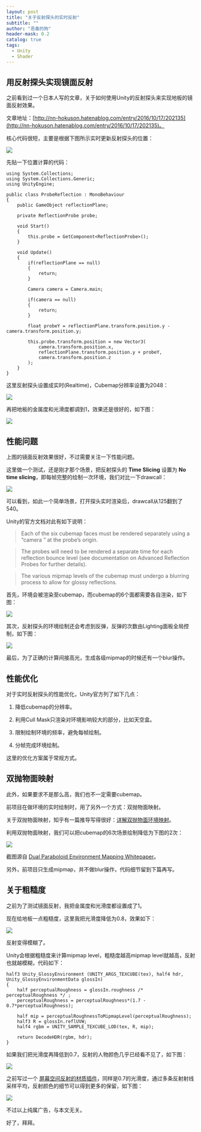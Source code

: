 ```yaml
---
layout: post
title: "关于反射探头的实时反射"
subtitle: ""
author: "恶毒的狗"
header-mask: 0.2
catalog: true
tags:
  - Unity
  - Shader
---
```


## 用反射探头实现镜面反射

之前看到过一个日本人写的文章，关于如何使用Unity的反射探头来实现地板的镜面反射效果。

文章地址：[http://nn-hokuson.hatenablog.com/entry/2016/10/17/202135](http://nn-hokuson.hatenablog.com/entry/2016/10/17/202135)。

核心代码很短，主要是根据下图所示实时更新反射探头的位置：

![](/img/probe-reflection/screenshot1.png)

先贴一下位置计算的代码：

```
using System.Collections;
using System.Collections.Generic;
using UnityEngine;

public class ProbeReflection : MonoBehaviour
{
    public GameObject reflectionPlane;

    private ReflectionProbe probe;

    void Start()
    {
        this.probe = GetComponent<ReflectionProbe>();
    }

    void Update()
    {
        if(reflectionPlane == null)
        {
            return;
        }

        Camera camera = Camera.main;

        if(camera == null)
        {
            return;
        }

        float probeY = reflectionPlane.transform.position.y - camera.transform.position.y;

        this.probe.transform.position = new Vector3(
            camera.transform.position.x,
            reflectionPlane.transform.position.y + probeY,
            camera.transform.position.z
        );
    }
}
```

这里反射探头设置成实时(Realtime)，Cubemap分辨率设置为2048：

![](/img/probe-reflection/screenshot2.png)

再把地板的金属度和光滑度都调到1，效果还是很好的，如下图：

![](/img/probe-reflection/screenshot3.png)

## 性能问题

上图的镜面反射效果很好，不过需要关注一下性能问题。

这里做一个测试，还是刚才那个场景，把反射探头的 **Time Slicing** 设置为 **No time slicing**，即每帧完整的绘制一次环境，我们对比一下drawcall：

![](/img/probe-reflection/screenshot4.png)

可以看到，如此一个简单场景，打开探头实时渲染后，drawcall从125翻到了540。

Unity的官方文档对此有如下说明：

> Each of the six cubemap faces must be rendered separately using a “camera
” at the probe’s origin.

> The probes will need to be rendered a separate time for each reflection bounce level (see documentation on Advanced Reflection Probes for further details).

> The various mipmap levels of the cubemap must undergo a blurring process to allow for glossy reflections.

首先，环境会被渲染至cubemap，而cubemap的6个面都需要各自渲染，如下图：

![](/img/probe-reflection/screenshot5.png)

其次，反射探头的环境绘制还会考虑到反弹，反弹的次数由Lighting面板全局控制，如下图：

![](/img/probe-reflection/screenshot6.png)

最后，为了正确的计算间接高光，生成各级mipmap的时候还有一个blur操作。

## 性能优化

对于实时反射探头的性能优化，Unity官方列了如下几点：

1. 降低cubemap的分辨率。

2. 利用Cull Mask只渲染对环境影响较大的部分，比如天空盒。

3. 限制绘制环境的频率，避免每帧绘制。

4. 分帧完成环境绘制。

这里的优化方案属于常规方式。

## 双抛物面映射

此外，如果要求不是那么高，我们也不一定需要cubemap。

前项目在做环境的实时绘制时，用了另外一个方式：双抛物面映射。

关于双抛物面映射，知乎有一篇推导写得很好：[详解双抛物面环境映射](https://zhuanlan.zhihu.com/p/40784734)。

利用双抛物面映射，我们可以把cubemap的6次场景绘制降低为下图的2次：

![](/img/probe-reflection/screenshot7.png)

截图源自 [Dual Paraboloid Environment Mapping
Whitepaper](http://cdn.imgtec.com/sdk-documentation/Dual+Paraboloid+Environment+Mapping.Whitepaper.pdf)。

另外，前项目只生成mipmap，并不做blur操作，代码细节留到下篇再写。

## 关于粗糙度

之前为了测试镜面反射，我把金属度和光滑度都设置成了1。

现在给地板一点粗糙度，这里我把光滑度降低为0.8，效果如下：

![](/img/probe-reflection/screenshot8.png)

反射变得模糊了。

Unity会根据粗糙度来计算mipmap level，粗糙度越高mipmap level就越高，反射也就越模糊，代码如下：

```
half3 Unity_GlossyEnvironment (UNITY_ARGS_TEXCUBE(tex), half4 hdr, Unity_GlossyEnvironmentData glossIn)
{
    half perceptualRoughness = glossIn.roughness /* perceptualRoughness */ ;
    perceptualRoughness = perceptualRoughness*(1.7 - 0.7*perceptualRoughness); 

    half mip = perceptualRoughnessToMipmapLevel(perceptualRoughness);
    half3 R = glossIn.reflUVW;
    half4 rgbm = UNITY_SAMPLE_TEXCUBE_LOD(tex, R, mip);

    return DecodeHDR(rgbm, hdr);
}
```

如果我们把光滑度再降低到0.7，反射的人物颜色几乎已经看不见了，如下图： 

![](/img/probe-reflection/screenshot9.png)

之前写过一个 [屏幕空间反射的材质插件](https://assetstore.unity.com/packages/vfx/shaders/forward-ssr-floor-165465?aid=1101l85Tr&utm_source=aff)，同样是0.7的光滑度，通过多条反射射线采样平均，反射颜色的细节可以得到更多的保留，如下图：

![](/img/probe-reflection/screenshot10.png)

不过以上纯属广告，与本文无关。

好了，拜拜。





























































































































































































































